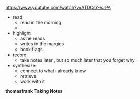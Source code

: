 https://www.youtube.com/watch?v=ATDCsY-VJPA


- read
	- read in the morning
	- 
- highlight
	- as he reads
	- writes in the margins
	- book flags
- record
	- take notes later , but so much later that you forget why
- synthesize
	- connect to what i already know
	- retrieve
	- work with it


**thomasfrank**
**Taking Notes**
 



